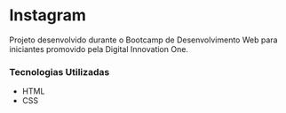 # Instagram
Projeto desenvolvido durante o Bootcamp de Desenvolvimento Web para iniciantes promovido pela Digital Innovation One.

### Tecnologias Utilizadas
- HTML
- CSS
